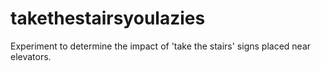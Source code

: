 # takethestairsyoulazies
Experiment to determine the impact of 'take the stairs' signs placed near elevators.
